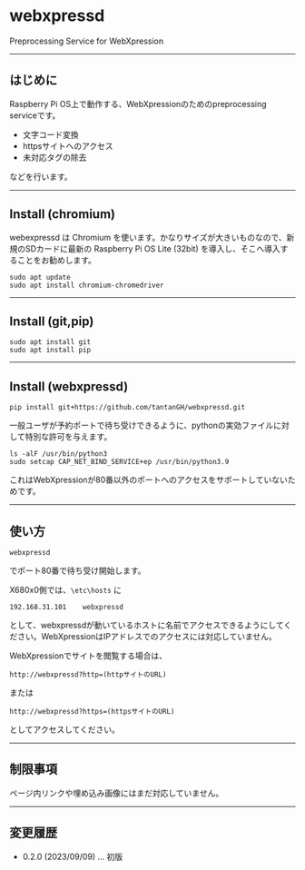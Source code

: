 # webxpressd

Preprocessing Service for WebXpression

---

## はじめに

Raspberry Pi OS上で動作する、WebXpressionのためのpreprocessing serviceです。

* 文字コード変換
* httpsサイトへのアクセス
* 未対応タグの除去

などを行います。

---

## Install (chromium)

webexpressd は Chromium を使います。かなりサイズが大きいものなので、新規のSDカードに最新の Raspberry Pi OS Lite (32bit) を導入し、そこへ導入することをお勧めします。

    sudo apt update
    sudo apt install chromium-chromedriver

---

## Install (git,pip)

    sudo apt install git
    sudo apt install pip

---

## Install (webxpressd)

    pip install git+https://github.com/tantanGH/webxpressd.git

一般ユーザが予約ポートで待ち受けできるように、pythonの実効ファイルに対して特別な許可を与えます。

    ls -alF /usr/bin/python3
    sudo setcap CAP_NET_BIND_SERVICE+ep /usr/bin/python3.9

これはWebXpressionが80番以外のポートへのアクセスをサポートしていないためです。

---

## 使い方

    webxpressd

でポート80番で待ち受け開始します。

X680x0側では、`\etc\hosts` に

    192.168.31.101    webxpressd

として、webxpressdが動いているホストに名前でアクセスできるようにしてください。WebXpressionはIPアドレスでのアクセスには対応していません。

WebXpressionでサイトを閲覧する場合は、

    http://webxpressd?http=(httpサイトのURL)

または

    http://webxpressd?https=(httpsサイトのURL)

としてアクセスしてください。

---

## 制限事項

ページ内リンクや埋め込み画像にはまだ対応していません。

---

## 変更履歴

* 0.2.0 (2023/09/09) ... 初版
